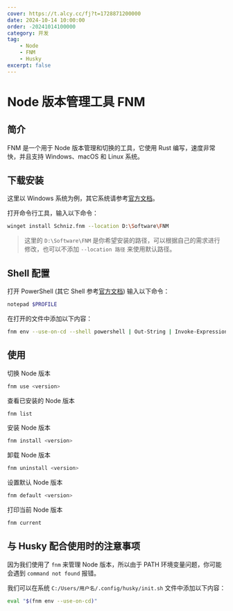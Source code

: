 ```yaml
---
cover: https://t.alcy.cc/fj?t=1728871200000
date: 2024-10-14 10:00:00
order: -20241014100000
category: 开发
tag:
    - Node
    - FNM
    - Husky
excerpt: false
---
```


# Node 版本管理工具 FNM

## 简介

FNM 是一个用于 Node 版本管理和切换的工具，它使用 Rust 编写，速度非常快，并且支持 Windows、macOS 和 Linux 系统。

## 下载安装

这里以 Windows 系统为例，其它系统请参考[官方文档](https://github.com/Schniz/fnm)。

打开命令行工具，输入以下命令：

```sh
winget install Schniz.fnm --location D:\Software\FNM
```

> 这里的 `D:\Software\FNM` 是你希望安装的路径，可以根据自己的需求进行修改，也可以不添加 `--location 路径` 来使用默认路径。

## Shell 配置

打开 PowerShell (其它 Shell 参考[官方文档](https://github.com/Schniz/fnm)) 输入以下命令：

```sh
notepad $PROFILE
```

在打开的文件中添加以下内容：

```sh
fnm env --use-on-cd --shell powershell | Out-String | Invoke-Expression
```

## 使用

切换 Node 版本

```sh
fnm use <version>
```

查看已安装的 Node 版本

```sh
fnm list
```

安装 Node 版本

```sh
fnm install <version>
```

卸载 Node 版本

```sh
fnm uninstall <version>
```

设置默认 Node 版本

```sh
fnm default <version>
```

打印当前 Node 版本

```sh
fnm current
```

## 与 Husky 配合使用时的注意事项

因为我们使用了 `fnm` 来管理 Node 版本，所以由于 PATH 环境变量问题，你可能会遇到 `command not found` 报错。

我们可以在系统 `C:/Users/用户名/.config/husky/init.sh` 文件中添加以下内容：

```sh
eval "$(fnm env --use-on-cd)"
```